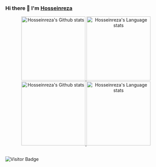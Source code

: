 ### Hi there 👋 I'm [Hosseinreza ](https://www.github.com/2x-Hra)

<!-- 
[![Hossein's GitHub stats](https://github-readme-stats.vercel.app/api?username=2x-Hra&count_private=true&show_icons=true&theme=tokyonight&include_all_commits=true)](https://github.com/anuraghazra/github-readme-stats)
[![Top Langs](https://github-readme-stats.vercel.app/api/top-langs/?username=2x-Hra&layout=compact&theme=tokyonight&langs_count=8)](https://github.com/anuraghazra/github-readme-stats)
 -->

<!-- Light Mode -->
<div align="center"> 
  <a href="https://github.com/anuraghazra/github-readme-stats#gh-light-mode-only">
<img height=200 src="https://github-readme-stats.vercel.app/api?username=2x-Hra&rank_icon=github&show_icons=true&count_private=true&line_height=28&hide_border=1&include_all_commits=true&card_width=450&COLLABORATOR&exclude_repo=github-readme-stats&theme=transparent&bg_color=DEG,99DBF5,ECF8F9#gh-light-mode-only" alt="Hosseinreza's Github stats" />
</a>
<a href="https://github.com/anuraghazra/github-readme-stats#gh-light-mode-only">
<img height=200 src="https://github-readme-stats.vercel.app/api/top-langs/?username=2x-Hra&layout=compact&langs_count=8&hide_border=1&COLLABORATOR&theme=transparent&bg_color=DEG,99DBF5,ECF8F9#gh-light-mode-only" alt="Hosseinreza's Language stats" />
</a>

</div>

<!-- Dark Mode -->
<div align="center">
    <a href="https://github.com/anuraghazra/github-readme-stats#gh-dark-mode-only">
    <img height=200 src="https://github-readme-stats.vercel.app/api?username=2x-Hra&rank_icon=github&include_all_commits=true&line_height=28&count_private=true&show_icons=true&card_width=450&theme=transparent" alt="Hosseinreza's Github stats" />


  </a>
 

<a href="https://github.com/anuraghazra/github-readme-stats#gh-dark-mode-only">
<img height=200 src="https://github-readme-stats.vercel.app/api/top-langs/?username=2x-Hra&layout=compact&langs_count=8&hide_border=1&COLLABORATOR&theme=transparent&bg_color=00000000#gh-dark-mode-only" alt="Hosseinreza's Language stats" />
</a>

</div>

<!-- 
<a href="https://github.com/anuraghazra/github-readme-stats#gh-dark-mode-only">
    <img height=200 src="https://github-readme-stats.vercel.app/api?username=2x-Hra&show_icons=true&rank_icon=github&count_private=true&line_height=28&hide_border=1&include_all_commits=true&card_width=450&COLLABORATOR&exclude_repo=github-readme-stats&theme=transparent&bg_color=00000000#gh-dark-mode-only" alt="Hosseinreza's Github stats" />
 -->
<!-- ![Hosseinreza's GitHub stats](https://github-readme-stats.vercel.app/api?username=2x-Hra&show_icons=true&theme=transparent)
 -->
<!-- <a href="https://github.com/anuraghazra/github-readme-stats">
  <img align="center" src="https://github-readme-stats.vercel.app/api?username=2x-Hra&show_icons=true&theme=transparent" />
</a> -->
<!-- <a href="https://github.com/anuraghazra/convoychat">
  <img align="center" src="https://github-readme-stats.vercel.app/api/pin/?username=anuraghazra&repo=convoychat" />
</a> 
 -->

<br>
<div align="left">
 
 ![Visitor Badge](https://visitor-badge.laobi.icu/badge?page_id=2x-Hra)
 
</div>










